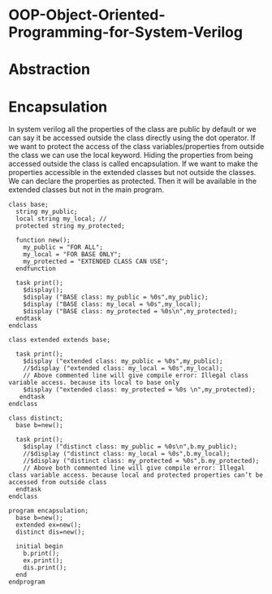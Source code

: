 # OOP-Object-Oriented-Programming-for-System-Verilog

# Abstraction

# Encapsulation

In system verilog all the properties of the class are public by default 
or we can say it be accessed outside the class directly using the dot operator. 
If we want to protect the access of the class variables/properties from outside the class we can use the local keyword. 
Hiding the properties from being accessed outside the class is called encapsulation. If we want to make the properties accessible in the extended classes but not outside the classes. We can declare the properties as protected. 
Then it will be available in the extended classes but not in the main program.

    class base;
      string my_public;
      local string my_local; //
      protected string my_protected;
  
      function new();
        my_public = "FOR ALL";
        my_local = "FOR BASE ONLY";
        my_protected = "EXTENDED CLASS CAN USE";
      endfunction

      task print();
        $display();
        $display ("BASE class: my_public = %0s",my_public);
        $display ("BASE class: my_local = %0s",my_local);
        $display ("BASE class: my_protected = %0s\n",my_protected);
      endtask
    endclass

    class extended extends base;

      task print();
        $display ("extended class: my_public = %0s",my_public);
        //$display ("extended class: my_local = %0s",my_local);
        // Above commented line will give compile error: Illegal class variable access. because its local to base only
        $display ("extended class: my_protected = %0s \n",my_protected);
       endtask
    endclass

    class distinct;
      base b=new();

      task print();
        $display ("distinct class: my_public = %0s\n",b.my_public);
        //$display ("distinct class: my_local = %0s",b.my_local);
        //$display ("distinct class: my_protected = %0s",b.my_protected);
        // Above both commented line will give compile error: Illegal class variable access. because local and protected properties can’t be accessed from outside class
      endtask
    endclass

    program encapsulation;
      base b=new();
      extended ex=new();
      distinct dis=new();

      initial begin
        b.print();
        ex.print();
        dis.print();
      end
    endprogram

